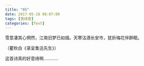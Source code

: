 ```yaml
---
title: "85"
date: 2017-05-18 06:07:00
tags: [意绮意]
categories: [Text]
---
```


<p dir="ltr"  >雪意凄其心惘然，江南旧梦已如烟。天寒沽酒长安市，犹折梅花伴醉眠。</p> 
<p dir="ltr"  >（瞿秋白《录呈鲁迅先生》）</p> 
<p dir="ltr"  >这首诗真的好意绮啊…………</p>